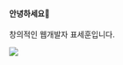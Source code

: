 #### 안녕하세요👋
창의적인 웹개발자 표세훈입니다.



<img src="https://img.shields.io/badge/HTML5-{E34F26}?style={스타일}&logo={로고이름}&logoColor={white}"/>
